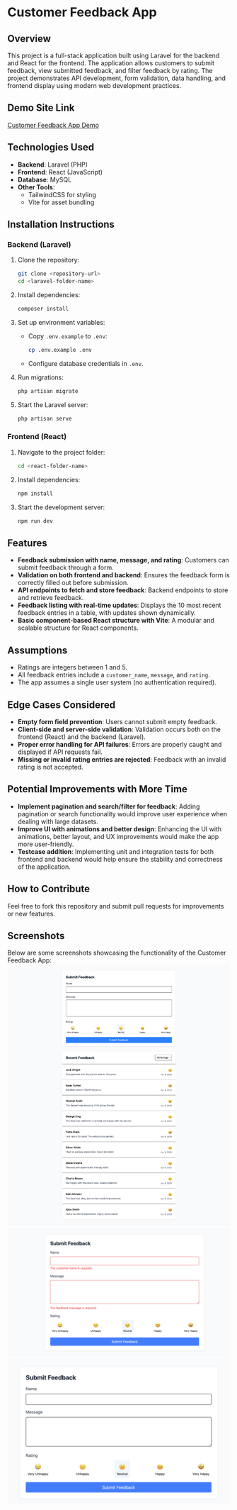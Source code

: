 # Customer Feedback App

## Overview
This project is a full-stack application built using Laravel for the backend and React for the frontend. The application allows customers to submit feedback, view submitted feedback, and filter feedback by rating. The project demonstrates API development, form validation, data handling, and frontend display using modern web development practices.

## Demo Site Link
[Customer Feedback App Demo](https://customer-feedback.neoztech.com/)

## Technologies Used
- **Backend**: Laravel (PHP)
- **Frontend**: React (JavaScript)
- **Database**: MySQL
- **Other Tools**: 
  - TailwindCSS for styling
  - Vite for asset bundling

## Installation Instructions

### Backend (Laravel)
1. Clone the repository:
    ```bash
    git clone <repository-url>
    cd <laravel-folder-name>
    ```

2. Install dependencies:
    ```bash
    composer install
    ```

3. Set up environment variables:
    - Copy `.env.example` to `.env`:
      ```bash
      cp .env.example .env
      ```
    - Configure database credentials in `.env`.

4. Run migrations:
    ```bash
    php artisan migrate
    ```

5. Start the Laravel server:
    ```bash
    php artisan serve
    ```

### Frontend (React)
1. Navigate to the project folder:
    ```bash
    cd <react-folder-name>
    ```

2. Install dependencies:
    ```bash
    npm install
    ```

3. Start the development server:
    ```bash
    npm run dev
    ```

## Features
- **Feedback submission with name, message, and rating**: Customers can submit feedback through a form.
- **Validation on both frontend and backend**: Ensures the feedback form is correctly filled out before submission.
- **API endpoints to fetch and store feedback**: Backend endpoints to store and retrieve feedback.
- **Feedback listing with real-time updates**: Displays the 10 most recent feedback entries in a table, with updates shown dynamically.
- **Basic component-based React structure with Vite**: A modular and scalable structure for React components.

## Assumptions
- Ratings are integers between 1 and 5.
- All feedback entries include a `customer_name`, `message`, and `rating`.
- The app assumes a single user system (no authentication required).

## Edge Cases Considered
- **Empty form field prevention**: Users cannot submit empty feedback.
- **Client-side and server-side validation**: Validation occurs both on the frontend (React) and the backend (Laravel).
- **Proper error handling for API failures**: Errors are properly caught and displayed if API requests fail.
- **Missing or invalid rating entries are rejected**: Feedback with an invalid rating is not accepted.

## Potential Improvements with More Time
- **Implement pagination and search/filter for feedback**: Adding pagination or search functionality would improve user experience when dealing with large datasets.
- **Improve UI with animations and better design**: Enhancing the UI with animations, better layout, and UX improvements would make the app more user-friendly.
- **Testcase addition**: Implementing unit and integration tests for both frontend and backend would help ensure the stability and correctness of the application.

## How to Contribute
Feel free to fork this repository and submit pull requests for improvements or new features.

## Screenshots

Below are some screenshots showcasing the functionality of the Customer Feedback App:
![Feedback Submission Form](public/screenshots/screenshot.png)
![Feedback Submission Form](public/screenshots/screenshot1.png)
![Feedback Submission Form](public/screenshots/screenshot2.png)